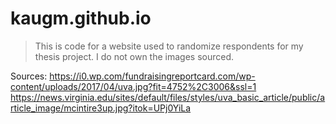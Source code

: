 # kaugm.github.io


> This is code for a website used to randomize respondents for my thesis project.
I do not own the images sourced.

Sources:
https://i0.wp.com/fundraisingreportcard.com/wp-content/uploads/2017/04/uva.jpg?fit=4752%2C3006&ssl=1
https://news.virginia.edu/sites/default/files/styles/uva_basic_article/public/article_image/mcintire3up.jpg?itok=UPj0YiLa
